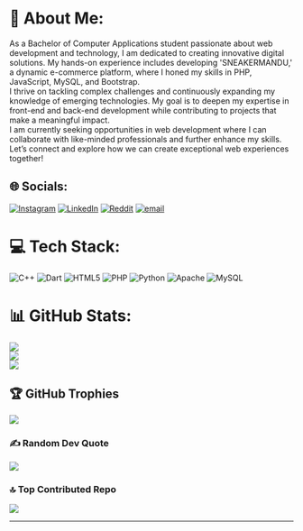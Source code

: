 # 💫 About Me:
As a Bachelor of Computer Applications student passionate about web development and technology, I am dedicated to creating innovative digital solutions. My hands-on experience includes developing 'SNEAKERMANDU,' a dynamic e-commerce platform, where I honed my skills in PHP, JavaScript, MySQL, and Bootstrap.<br>I thrive on tackling complex challenges and continuously expanding my knowledge of emerging technologies. My goal is to deepen my expertise in front-end and back-end development while contributing to projects that make a meaningful impact.<br>I am currently seeking opportunities in web development where I can collaborate with like-minded professionals and further enhance my skills. Let’s connect and explore how we can create exceptional web experiences together!


## 🌐 Socials:
[![Instagram](https://img.shields.io/badge/Instagram-%23E4405F.svg?logo=Instagram&logoColor=white)](https://instagram.com/mhrjzn_sm_sandeep) [![LinkedIn](https://img.shields.io/badge/LinkedIn-%230077B5.svg?logo=linkedin&logoColor=white)](https://linkedin.com/in/https://www.linkedin.com/in/sandeep-maharjan-a078a533a) [![Reddit](https://img.shields.io/badge/Reddit-%23FF4500.svg?logo=Reddit&logoColor=white)](https://reddit.com/user/u/Sandeep_Maharjzan) [![email](https://img.shields.io/badge/Email-D14836?logo=gmail&logoColor=white)](mailto:sandeepmhrjzn@gmail.com) 

# 💻 Tech Stack:
![C++](https://img.shields.io/badge/c++-%2300599C.svg?style=for-the-badge&logo=c%2B%2B&logoColor=white) ![Dart](https://img.shields.io/badge/dart-%230175C2.svg?style=for-the-badge&logo=dart&logoColor=white) ![HTML5](https://img.shields.io/badge/html5-%23E34F26.svg?style=for-the-badge&logo=html5&logoColor=white) ![PHP](https://img.shields.io/badge/php-%23777BB4.svg?style=for-the-badge&logo=php&logoColor=white) ![Python](https://img.shields.io/badge/python-3670A0?style=for-the-badge&logo=python&logoColor=ffdd54) ![Apache](https://img.shields.io/badge/apache-%23D42029.svg?style=for-the-badge&logo=apache&logoColor=white) ![MySQL](https://img.shields.io/badge/mysql-4479A1.svg?style=for-the-badge&logo=mysql&logoColor=white)
# 📊 GitHub Stats:
![](https://github-readme-stats.vercel.app/api?username=Sandeep-Github01&theme=dark&hide_border=false&include_all_commits=true&count_private=true)<br/>
![](https://github-readme-streak-stats.herokuapp.com/?user=Sandeep-Github01&theme=dark&hide_border=false)<br/>
![](https://github-readme-stats.vercel.app/api/top-langs/?username=Sandeep-Github01&theme=dark&hide_border=false&include_all_commits=true&count_private=true&layout=compact)

## 🏆 GitHub Trophies
![](https://github-profile-trophy.vercel.app/?username=Sandeep-Github01&theme=radical&no-frame=false&no-bg=false&margin-w=4)

### ✍️ Random Dev Quote
![](https://quotes-github-readme.vercel.app/api?type=horizontal&theme=radical)

### 🔝 Top Contributed Repo
![](https://github-contributor-stats.vercel.app/api?username=Sandeep-Github01&limit=5&theme=dark&combine_all_yearly_contributions=true)

---
<!--[![](https://visitcount.itsvg.in/api?id=Sandeep-Github01&icon=0&color=0)](https://visitcount.itsvg.in) -->

<!-- Proudly created with GPRM ( https://gprm.itsvg.in ) -->
